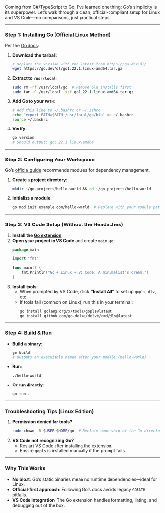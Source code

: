 Coming from C#/TypeScript to Go, I’ve learned one thing: Go’s simplicity is its superpower. Let’s walk through a clean, official-compliant setup for Linux and VS Code—no comparisons, just practical steps.  

---

### **Step 1: Installing Go (Official Linux Method)**  
Per the [Go docs](https://go.dev/doc/install):  

1. **Download the tarball**:  
   ```bash  
   # Replace the version with the latest from https://go.dev/dl/  
   wget https://go.dev/dl/go1.22.1.linux-amd64.tar.gz  
   ```  
2. **Extract to `/usr/local`**:  
   ```bash  
   sudo rm -rf /usr/local/go  # Remove old installs first  
   sudo tar -C /usr/local -xzf go1.22.1.linux-amd64.tar.gz  
   ```  
3. **Add Go to your `PATH`**:  
   ```bash  
   # Add this line to ~/.bashrc or ~/.zshrc  
   echo 'export PATH=$PATH:/usr/local/go/bin' >> ~/.bashrc  
   source ~/.bashrc  
   ```  
4. **Verify**:  
   ```bash  
   go version  
   # Should output: go1.22.1 linux/amd64  
   ```  

---

### **Step 2: Configuring Your Workspace**  
Go’s [official guide](https://go.dev/doc/gopath_code) recommends modules for dependency management.  

1. **Create a project directory**:  
   ```bash  
   mkdir ~/go-projects/hello-world && cd ~/go-projects/hello-world  
   ```  
2. **Initialize a module**:  
   ```bash  
   go mod init example.com/hello-world  # Replace with your module path  
   ```  

---

### **Step 3: VS Code Setup (Without the Headaches)**  
1. **Install the [Go extension](https://marketplace.visualstudio.com/items?itemName=golang.go)**.  
2. **Open your project in VS Code** and create `main.go`:  
   ```go  
   package main  
  
   import "fmt"  
  
   func main() {  
       fmt.Println("Go + Linux + VS Code: A minimalist’s dream.")  
   }  
   ```  
3. **Install tools**:  
   - When prompted by VS Code, click **“Install All”** to set up `gopls`, `dlv`, etc.  
   - If tools fail (common on Linux), run this in your terminal:  
     ```bash  
     go install golang.org/x/tools/gopls@latest  
     go install github.com/go-delve/delve/cmd/dlv@latest  
     ```  

---

### **Step 4: Build & Run**  
- **Build a binary**:  
  ```bash  
  go build  
  # Outputs an executable named after your module (hello-world)  
  ```  
- **Run**:  
  ```bash  
  ./hello-world  
  ```  
- **Or run directly**:  
  ```bash  
  go run .  
  ```  

---

### **Troubleshooting Tips (Linux Edition)**  
1. **Permission denied for tools?**  
   ```bash  
   sudo chown -R $USER $HOME/go  # Reclaim ownership of the Go directory  
   ```  
2. **VS Code not recognizing Go?**  
   - Restart VS Code after installing the extension.  
   - Ensure `gopls` is installed manually if the prompt fails.  

---

### **Why This Works**  
- **No bloat**: Go’s static binaries mean no runtime dependencies—ideal for Linux.  
- **Official-first approach**: Following Go’s docs avoids legacy `GOPATH` pitfalls.  
- **VS Code integration**: The Go extension handles formatting, linting, and debugging out of the box.  
